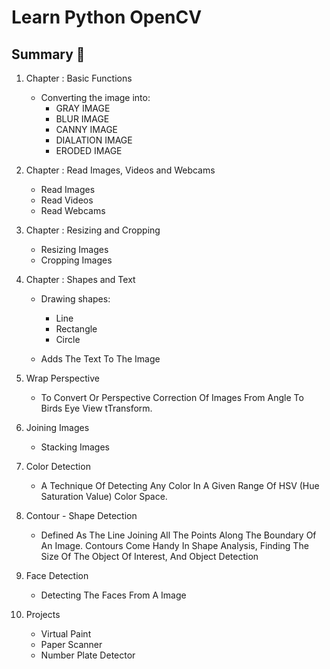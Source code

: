 # Learn Python OpenCV

## Summary 📝
1.  Chapter : Basic Functions
    - Converting the image into: 
      - GRAY IMAGE
      - BLUR IMAGE
      - CANNY IMAGE
      - DIALATION IMAGE
      - ERODED IMAGE
      
2. Chapter : Read Images, Videos and Webcams
    - Read Images
    - Read Videos
    - Read Webcams
  
3. Chapter : Resizing and Cropping
    - Resizing Images
    - Cropping Images

4. Chapter : Shapes and Text
    - Drawing shapes: 
      - Line
      - Rectangle
      - Circle
    
    - Adds The Text To The Image
    
5. Wrap Perspective
    - To Convert Or Perspective Correction Of Images From Angle To Birds Eye View tTransform.
    
6. Joining Images
    - Stacking Images
    
7. Color Detection
    - A Technique Of Detecting Any Color In A Given Range Of HSV (Hue Saturation Value) Color Space.
    
8. Contour - Shape Detection
    - Defined As The Line Joining All The Points Along The Boundary Of An Image. Contours Come Handy In Shape Analysis, Finding The Size Of The Object Of         Interest, And Object Detection
    
9. Face Detection
    - Detecting The Faces From A Image
    
10. Projects
    - Virtual Paint
    - Paper Scanner
    - Number Plate Detector

 
